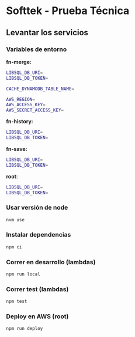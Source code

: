 # Softtek - Prueba Técnica

## Levantar los servicios

### Variables de entorno

**fn-merge:**

```bash
LIBSQL_DB_URI=
LIBSQL_DB_TOKEN=

CACHE_DYNAMODB_TABLE_NAME=

AWS_REGION=
AWS_ACCESS_KEY=
AWS_SECRET_ACCESS_KEY=
```

**fn-history:**

```bash
LIBSQL_DB_URI=
LIBSQL_DB_TOKEN=
```

**fn-save:**

```bash
LIBSQL_DB_URI=
LIBSQL_DB_TOKEN=
```

**root**:

```bash
LIBSQL_DB_URI=
LIBSQL_DB_TOKEN=
```

### Usar versión de node

```bash
nvm use
```

### Instalar dependencias

```bash
npm ci
```

### Correr en desarrollo (lambdas)

```bash
npm run local
```

### Correr test (lambdas)

```bash
npm test
```

### Deploy en AWS (root)

```bash
npm run deploy
```
